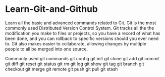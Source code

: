 # Learn-Git-and-Github
Learn all the basic and advanced commands related to Git. Git is the most commonly used Distributed Version Control System.
Git tracks all the the modification you make to files or projects, so you have a record of what has been done, and you can rollback to specific versions should you ever need to. Git also makes easier to collaborate, allowing changes by multiple people to all be merged into one source.

Commonly used git commands
git config
git init
git clone
git add
git commit
git diff
git reset
git status
git rm
git log
git show
git tag
git branch
git checkout
git merge
git remote
git push
git pull
git stash
